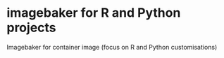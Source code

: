 # imagebaker for R and Python projects

Imagebaker for container image (focus on R and Python customisations)
